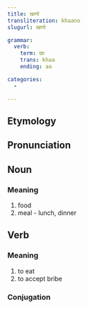 ```yaml
---
title: खाणो
transliteration: khaano
slugurl: खाणो

grammar: 
  verb:
    term: खा
    trans: khaa
    ending: aa

categories:
  - 

---
```

## Etymology

## Pronunciation

## Noun
### Meaning
1. food
2. meal - lunch, dinner
## Verb
### Meaning
1. to eat
2. to accept bribe

### Conjugation
<verb-conj :grammar="grammar"></verb-conj>